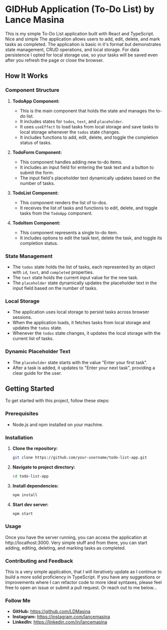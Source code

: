 # GIDHub Application (To-Do List) by Lance Masina

This is my simple To-Do List application built with React and TypeScript. Nice and simple The application allows users to add, edit, delete, and mark tasks as completed. The application is basic in it's format but demonstrates state management, CRUD operations, and local storage. For data persistence I opted for local storage use, so your tasks will be saved even after you refresh the page or close the browser.

## How It Works

### Component Structure

1. **TodoApp Component:**
   - This is the main component that holds the state and manages the to-do list.
   - It includes states for `todos`, `text`, and `placeholder`.
   - It uses `useEffect` to load tasks from local storage and save tasks to local storage whenever the `todos` state changes.
   - It includes functions to add, edit, delete, and toggle the completion status of tasks.

2. **TodoForm Component:**
   - This component handles adding new to-do items.
   - It includes an input field for entering the task text and a button to submit the form.
   - The input field's placeholder text dynamically updates based on the number of tasks.

3. **TodoList Component:**
   - This component renders the list of to-dos.
   - It receives the list of tasks and functions to edit, delete, and toggle tasks from the `TodoApp` component.

4. **TodoItem Component:**
   - This component represents a single to-do item.
   - It includes options to edit the task text, delete the task, and toggle its completion status.

### State Management

- The `todos` state holds the list of tasks, each represented by an object with `id`, `text`, and `completed` properties.
- The `text` state holds the current input value for the new task.
- The `placeholder` state dynamically updates the placeholder text in the input field based on the number of tasks.

### Local Storage

- The application uses local storage to persist tasks across browser sessions.
- When the application loads, it fetches tasks from local storage and updates the `todos` state.
- Whenever the `todos` state changes, it updates the local storage with the current list of tasks.

### Dynamic Placeholder Text

- The `placeholder` state starts with the value "Enter your first task".
- After a task is added, it updates to "Enter your next task", providing a clear guide for the user.

## Getting Started

To get started with this project, follow these steps:

### Prerequisites

- Node.js and npm installed on your machine.

### Installation

1. **Clone the repository:**
   ```bash
   git clone https://github.com/your-username/todo-list-app.git

2. **Navigate to project directory:**
   ```bash
   cd todo-list-app

3. **Install dependencies:**
   ```bash
   npm install

4. **Start dev server:**
   ```bash
   npm start

### Usage

Once you have the server running, you can access the application at http://localhost:3000. Very simple stuff and from there, you can start adding, editing, deleting, and marking tasks as completed.

### Contributing and Feedback

This is a very simple application, that I will iteratively update as I continue to build a more solid proficiency in TypeScript. If you have any suggestions or improvements where I can refactor code to more ideal syntaxes, please feel free to open an issue or submit a pull request. Or reach out to me below...

### Follow Me

- **GitHub:** https://github.com/LDMasina
- **Instagram:** https://instagram.com/lancemasina
- **LinkedIn:** https://linkedin.com/in/lancemasina
